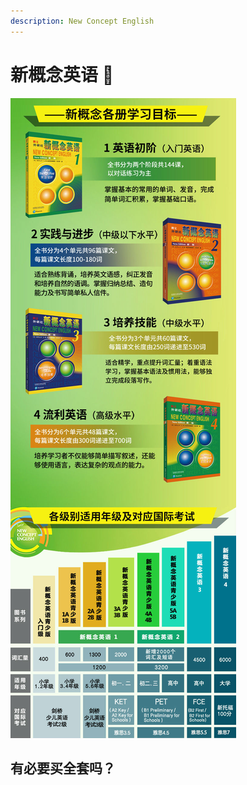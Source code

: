 ```yaml
---
description: New Concept English
---
```


# 新概念英语 🚧

<!--@include: ../.vitepress/hack.md-->

![新概念英语对应的年级阶段](../assets/primer/new-concept-english.jpg)

## 有必要买全套吗？
